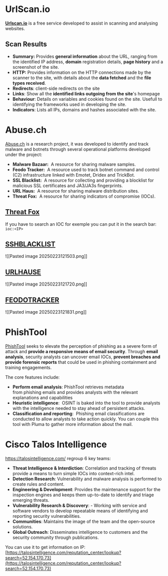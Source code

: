 # UrlScan.io
[**Urlscan.io**](https://urlscan.io/) is a free service developed to assist in scanning and analysing websites. 
## Scan Results
- **Summary:** Provides **general information** about the URL, ranging from the identified IP address, **domain** registration details, **page history** and a screenshot of the site.
- **HTTP:** Provides information on the HTTP connections made by the scanner to the site, with details about the **data fetched** and the **file types received**.
- **Redirects**: client-side redirects on the site
- **Links**: Show all the **identified links outgoing from the site**'s homepage
- **Behaviour**: Details on variables and cookies found on the site. Usefull to identifying the frameworks used in developing the site.
- **Indicators**: Lists all IPs, domains and hashes associated with the site.
# Abuse.ch
[Abuse.ch](https://abuse.ch/) is a research project, it was developed to identify and track malware and botnets through several operational platforms developed under the project:
- **Malware Bazaar:**  A resource for sharing malware samples.
- **Feodo Tracker:**  A resource used to track botnet command and control (C2) infrastructure linked with Emotet, Dridex and TrickBot.
- **SSL Blacklist:**  A resource for collecting and providing a blocklist for malicious SSL certificates and JA3/JA3s fingerprints.
- **URL Haus:**  A resource for sharing malware distribution sites.
- **Threat Fox:**  A resource for sharing indicators of compromise (IOCs).
## [Threat Fox](https://threatfox.abuse.ch/)
If you have to search an IOC for exemple you can put it in the search bar:
`ioc:<IP>`
## [SSHBLACKLIST](https://sslbl.abuse.ch/)
![[Pasted image 20250223121503.png]]
## [URLHAUSE](https://urlhaus.abuse.ch/)
![[Pasted image 20250223121720.png]]
## [FEODOTRACKER](https://feodotracker.abuse.ch/)
![[Pasted image 20250223121831.png]]
# PhishTool
[PhishTool](https://www.phishtool.com/) seeks to elevate the perception of phishing as a severe form of attack and **provide a responsive means of email security**. Through **email analysis**, security analysts can uncover email IOCs, **prevent breaches and provide forensic reports** that could be used in phishing containment and training engagements.

The core features include:
- **Perform email analysis**: PhishTool retrieves metadata from phishing emails and provides analysts with the relevant explanations and capabilities
- **Heuristic intelligence**:  OSINT is baked into the tool to provide analysts with the intelligence needed to stay ahead of persistent attacks.
- **Classification and reporting**:  Phishing email classifications are conducted to allow analysts to take action quickly.
You can couple this tool with Pluma to gather more information about the mail.
# Cisco Talos Intelligence
https://talosintelligence.com/ regroup 6 key teams:
- **Threat Intelligence & Interdiction**: Correlation and tracking of threats provide a means to turn simple IOCs into context-rich intel.
- **Detection Research**: Vulnerability and malware analysis is performed to create rules and content.
- **Engineering & Development**: Provides the maintenance support for the inspection engines and keeps them up-to-date to identify and triage emerging threats.
- **Vulnerability Research & Discovery**: - Working with service and software vendors to develop repeatable means of identifying and reporting security vulnerabilities.
- **Communities**: Maintains the image of the team and the open-source solutions.
- **Global Outreach**: Disseminates intelligence to customers and the security community through publications.

You can use it to get information on IP:
[https://talosintelligence.com/reputation_center/lookup?search=52.154.170.73](https://talosintelligence.com/reputation_center/lookup?search=52.154.170.73)